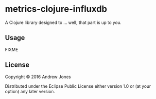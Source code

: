 # metrics-clojure-influxdb

A Clojure library designed to ... well, that part is up to you.

## Usage

FIXME

## License

Copyright © 2016 Andrew Jones

Distributed under the Eclipse Public License either version 1.0 or (at
your option) any later version.
